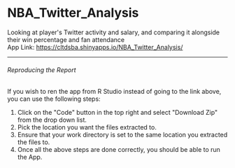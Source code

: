 # NBA_Twitter_Analysis
Looking at player's Twitter activity and salary, and comparing it alongside their win percentage and fan attendance 
<br>
App Link: https://cltdsba.shinyapps.io/NBA_Twitter_Analysis/

<hr>

<h6> Reproducing the Report </h6>

If you wish to ren the app from R Studio instead of going to the link above, you can use the following steps: 
<ol>
<li> Click on the "Code" button in the top right and select "Download Zip" from the drop down list. </li>
<li> Pick the location you want the files extracted to. </li>
<li> Ensure that your work directory is set to the same location you extracted the files to. </li>
<li> Once all the above steps are done correctly, you should be able to run the App. </li>
</ol>

